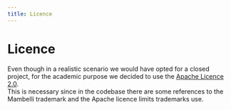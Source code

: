 ```yaml
---
title: Licence
---
```


# Licence
Even though in a realistic scenario we would have opted for a closed project, for the academic purpose we 
decided to use the [Apache Licence 2.0](https://www.apache.org/licenses/LICENSE-2.0).  
This is necessary since in the codebase there are some references to the Mambelli trademark and the Apache licence
limits trademarks use.

